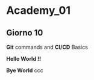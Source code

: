 # Academy_01

## Giorno 10

**Git** commands and **CI/CD** Basics

**__Hello World !!__**

__Bye World__
ccc
